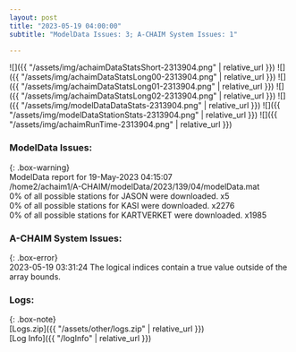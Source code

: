 ```yaml
---
layout: post
title: "2023-05-19 04:00:00"
subtitle: "ModelData Issues: 3; A-CHAIM System Issues: 1"

---
```


![]({{ "/assets/img/achaimDataStatsShort-2313904.png" | relative_url }})
![]({{ "/assets/img/achaimDataStatsLong00-2313904.png" | relative_url }})
![]({{ "/assets/img/achaimDataStatsLong01-2313904.png" | relative_url }})
![]({{ "/assets/img/achaimDataStatsLong02-2313904.png" | relative_url }})
![]({{ "/assets/img/modelDataDataStats-2313904.png" | relative_url }})
![]({{ "/assets/img/modelDataStationStats-2313904.png" | relative_url }})
![]({{ "/assets/img/achaimRunTime-2313904.png" | relative_url }})


### ModelData Issues:  
  
{: .box-warning}  
 ModelData report for 19-May-2023 04:15:07   
 /home2/achaim1/A-CHAIM/modelData/2023/139/04/modelData.mat   
 0% of all possible stations for JASON were downloaded. x5   
 0% of all possible stations for KASI were downloaded. x2276   
 0% of all possible stations for KARTVERKET were downloaded. x1985   
  
### A-CHAIM System Issues:  
  
{: .box-error}  
2023-05-19 03:31:24 The logical indices contain a true value outside of the array bounds.  

### Logs:  
  
{: .box-note}  
[Logs.zip]({{ "/assets/other/logs.zip" | relative_url }})  
[Log Info]({{ "/logInfo" | relative_url }})  
